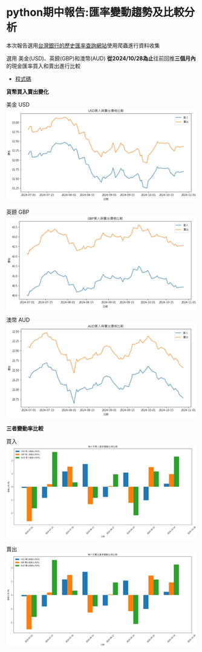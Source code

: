 # python期中報告:匯率變動趨勢及比較分析
 本次報告選用[台灣銀行的歷史匯率查詢網站](https://rate.bot.com.tw/xrt/history?Lang=zh-TW)使用爬蟲進行資料收集

選用 美金(USD)、英鎊(GBP)和澳幣(AUD) **從2024/10/28為止**往前回推**三個月內**的現金匯率買入和賣出進行比較

- [程式碼](https://github.com/peterwang0329/pyhon_mid/blob/main/py_mid.ipynb)

**貨幣買入賣出變化**

美金 USD 
![](https://github.com/peterwang0329/pyhon_mid/blob/main/USD.jpg)

英鎊 GBP 
![](https://github.com/peterwang0329/pyhon_mid/blob/main/GBP.jpg)

澳幣 AUD 
![](https://github.com/peterwang0329/pyhon_mid/blob/main/AUD.jpg)

**三者變動率比較**

買入
![](https://github.com/peterwang0329/pyhon_mid/blob/main/買入比較圖.jpg)

賣出
![](https://github.com/peterwang0329/pyhon_mid/blob/main/賣出比較圖.jpg)


